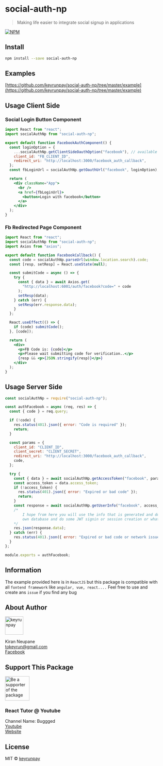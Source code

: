 # social-auth-np

> Making life easier to integrate social signup in applications

[![NPM](https://img.shields.io/npm/v/social-auth-np.svg)](https://www.npmjs.com/package/social-auth-np)

## Install

```bash
npm install --save social-auth-np
```

## Examples

[https://github.com/keyrunpay/social-auth-np/tree/master/example](https://github.com/keyrunpay/social-auth-np/tree/master/example)

## Usage Client Side

### Social Login Button Component

```jsx
import React from "react";
import socialAuthNp from "social-auth-np";

export default function FacebookAuthComponent() {
  const loginOption = {
    ...socialAuthNp.getClientSideOauthOption("facebook"), // available auth options "facebook", "google", "github", "linkedin"
    client_id: "FB_CLIENT_ID",
    redirect_uri: "http://localhost:3000/facebook_auth_callback",
  };
  const fbLoginUrl = socialAuthNp.getOauthUrl("facebook", loginOption); // available auth options "facebook", "google", "github", "linkedin"

  return (
    <div className="App">
      <br />
      <a href={fbLoginUrl}>
        <button>Login with facebook</button>
      </a>
    </div>
  );
}
```

### Fb Redirected Page Component

```jsx
import React from "react";
import socialAuthNp from "social-auth-np";
import Axios from "axios";

export default function FacebookCallback() {
  const code = socialAuthNp.parseUrl(window.location.search).code;
  const [resp, setResp] = React.useState(null);

  const submitCode = async () => {
    try {
      const { data } = await Axios.get(
        "http://localhost:6001/auth/facebook?code=" + code
      );
      setResp(data);
    } catch (err) {
      setResp(err.response.data);
    }
  };

  React.useEffect(() => {
    if (code) submitCode();
  }, [code]);

  return (
    <div>
      <p>FB Code is: {code}</p>
      <p>Please wait submitting code for verification..</p>
      {resp && <p>{JSON.stringify(resp)}</p>}
    </div>
  );
}
```

## Usage Server Side

```js
const socialAuthNp = require("social-auth-np");

const authFacebook = async (req, res) => {
  const { code } = req.query;

  if (!code) {
    res.status(401).json({ error: "Code is required" });
    return;
  }

  const params = {
    client_id: "CLIENT_ID",
    client_secret: "CLIENT_SECRET",
    redirect_uri: "http://localhost:3000/facebook_auth_callback",
    code,
  };

  try {
    const { data } = await socialAuthNp.getAccessToken("facebook", params); // available auth options "facebook", "google", "github", "linkedin"
    const access_token = data.access_token;
    if (!access_token) {
      res.status(401).json({ error: "Expired or bad code" });
      return;
    }
    const response = await socialAuthNp.getUserInfo("facebook", access_token); // available auth options "facebook", "google", "github", "linkedin"
    /*
        I hope from here you will use the info that is generated and do match wit your
        own database and do some JWT signin or session creation or whatever and your your own token from tracking user
    */
    res.json(response.data);
  } catch (err) {
    res.status(401).json({ error: "Expired or bad code or network issue" });
  }
};

module.exports = authFacebook;
```

## Information

The example provided here is in `ReactJS` but this package is compatible with all `fontend framework` like `angular, vue, react....`
Feel free to use and create ans `issue` if you find any bug

## About Author

<a href="https://github.com/keyrunpay"><img src="https://avatars0.githubusercontent.com/u/41059790?s=460&u=fceee26bdb0e5dd6b3b57120fa7295ddcd82d878&v=4" title="keyrunpay" width="60" height="60"></a>

Kiran Neupane <br />
tokeyrun@gmail.com <br />
[Facebook](https://facebook.com/kiran.neupz)

## Support This Package

<a href="https://www.buymeacoffee.com/kirann"><img src="https://www.buymeacoffee.com/assets/img/bmc-meta-new/apple-icon-120x120.png" title="Be a supporter of the package" width="80" height="80"></a>

### React Tutor @ Youtube

Channel Name: Buggged <br/>
[Youtube](https://www.youtube.com/channel/UChvdEZeMyLPhZ0Jt_K3RCyQ) <br/>
[Website](https://buggged.com)

## License

MIT © [keyrunpay](https://github.com/keyrunpay)
